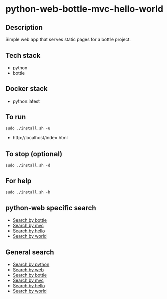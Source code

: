 # python-web-bottle-mvc-hello-world

## Description
Simple web app that serves static pages
for a bottle project.

## Tech stack
- python
- bottle

## Docker stack
- python:latest

## To run
`sudo ./install.sh -u`
- http://localhost/index.html

## To stop (optional)
`sudo ./install.sh -d`

## For help
`sudo ./install.sh -h`

## python-web specific search
- [Search by bottle](https://github.com/bearddan2000?tab=repositories&q=python-web-bottle&type=&language=&sort=)
- [Search by mvc](https://github.com/bearddan2000?tab=repositories&q=python-web-mvc&type=&language=&sort=)
- [Search by hello](https://github.com/bearddan2000?tab=repositories&q=python-web-hello&type=&language=&sort=)
- [Search by world](https://github.com/bearddan2000?tab=repositories&q=python-web-world&type=&language=&sort=)

## General search
- [Search by python](https://github.com/bearddan2000?tab=repositories&q=python&type=&language=&sort=)
- [Search by web](https://github.com/bearddan2000?tab=repositories&q=web&type=&language=&sort=)
- [Search by bottle](https://github.com/bearddan2000?tab=repositories&q=bottle&type=&language=&sort=)
- [Search by mvc](https://github.com/bearddan2000?tab=repositories&q=mvc&type=&language=&sort=)
- [Search by hello](https://github.com/bearddan2000?tab=repositories&q=hello&type=&language=&sort=)
- [Search by world](https://github.com/bearddan2000?tab=repositories&q=world&type=&language=&sort=)
